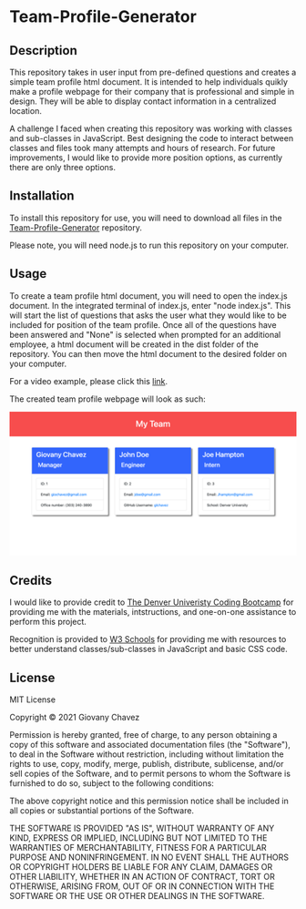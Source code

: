 # Team-Profile-Generator

## Description

This repository takes in user input from pre-defined questions and creates a simple team profile html document. It is intended to help individuals quikly make a profile webpage for their company that is professional and simple in design. They will be able to display contact information in a centralized location.

A challenge I faced when creating this repository was working with classes and sub-classes in JavaScript. Best designing the code to interact between classes and files took many attempts and hours of research. For future improvements, I would like to provide more position options, as currently there are only three options.


## Installation

To install this repository for use, you will need to download all files in the [Team-Profile-Generator](https://github.com/glchavez/Team-Profile-Generator) repository.

Please note, you will need node.js to run this repository on your computer.


## Usage

To create a team profile html document, you will need to open the index.js document. In the integrated terminal of index.js, enter "node index.js". This will start the list of questions that asks the user what they would like to be included for position of the team profile. Once all of the questions have been answered and "None" is selected when prompted for an additional employee, a html document will be created in the dist folder of the repository. You can then move the html document to the desired folder on your computer.

For a video example, please click this [link](https://drive.google.com/file/d/1aYsnPliOVXlWmS5XW2cPXWG1IpWxBXjt/view?usp=sharing).

The created team profile webpage will look as such:

![Example Team Profile](/media/example-page.png)


## Credits

I would like to provide credit to [The Denver Univeristy Coding Bootcamp](https://bootcamp.du.edu/coding/) for providing me with the materials, intstructions, and one-on-one assistance to perform this project.

Recognition is provided to [W3 Schools](https://www.w3schools.com/) for providing me with resources to better understand classes/sub-classes in JavaScript and basic CSS code.


## License

MIT License

Copyright &copy; 2021 Giovany Chavez

Permission is hereby granted, free of charge, to any person obtaining a copy
of this software and associated documentation files (the "Software"), to deal
in the Software without restriction, including without limitation the rights
to use, copy, modify, merge, publish, distribute, sublicense, and/or sell
copies of the Software, and to permit persons to whom the Software is
furnished to do so, subject to the following conditions:

The above copyright notice and this permission notice shall be included in all
copies or substantial portions of the Software.

THE SOFTWARE IS PROVIDED "AS IS", WITHOUT WARRANTY OF ANY KIND, EXPRESS OR
IMPLIED, INCLUDING BUT NOT LIMITED TO THE WARRANTIES OF MERCHANTABILITY,
FITNESS FOR A PARTICULAR PURPOSE AND NONINFRINGEMENT. IN NO EVENT SHALL THE
AUTHORS OR COPYRIGHT HOLDERS BE LIABLE FOR ANY CLAIM, DAMAGES OR OTHER
LIABILITY, WHETHER IN AN ACTION OF CONTRACT, TORT OR OTHERWISE, ARISING FROM,
OUT OF OR IN CONNECTION WITH THE SOFTWARE OR THE USE OR OTHER DEALINGS IN THE
SOFTWARE.